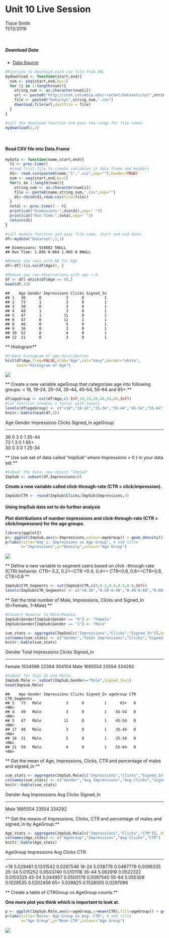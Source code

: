 # Unit 10 Live Session
Trace Smith  
11/12/2016  

<br>



##### Download Data

- [Data Source](http://stat.columbia.edu/~rachel/datasets)


```r
#Function to download each csv file from URL
mydownload <- function(start,end){
  num <- seq(start,end,by=1)
  for (i in 1:length(num)){
    string_num <- as.character(num[i])
    url <- paste0("http://stat.columbia.edu/~rachel/datasets/nyt",string_num,".csv")
    file <- paste0("Data/nyt",string_num,".csv")
    download.file(url,destfile = file)
  }
}
```


```r
#call the download function and pass the range for file names
mydownload(1,1)
```

<br>

#### Read CSV file into Data.Frame

```r
mydata <- function(name,start,end){
  t1 <- proc.time()
  #read first file to create variables in data frame and headers
  d1<- read.csv(paste0(name,"1",".csv",sep=""),header=TRUE)
  num <- seq(start,end,by=1)
  for(i in 1:length(num)){
    string_num <- as.character(num[i])
    file <- paste0(name,string_num,".csv",sep="")
    d1<-rbind(d1,read.csv(file=file))
  }
  total <- proc.time() - t1
  print(cat("Dimensions:",dim(d1),sep=" "))
  print(cat("Run Time:",total,sep=" "))
  return(d1)
}
```


```r
#call mydata function and pass file name, start and end date:
df<-mydata("Data/nyt",1,1)
```

```
## Dimensions: 916882 5NULL
## Run Time: 1.895 0.064 1.965 0 0NULL
```


```r
#Remove any rows with NA for Age
df<-df[!(is.na(df$Age)), ]
```


```r
#Remove any row observations with age = 0
df <- df[-which(df$Age == 0),]
head(df,10)
```

```
##    Age Gender Impressions Clicks Signed_In
## 1   36      0           3      0         1
## 2   73      1           3      0         1
## 3   30      0           3      0         1
## 4   49      1           3      0         1
## 5   47      1          11      0         1
## 6   47      0          11      1         1
## 8   46      0           5      0         1
## 9   16      0           3      0         1
## 10  52      0           4      0         1
## 12  21      0           3      0         1
```

** Histogram** 

```r
#Create histogram of age distribution 
hist(df$Age,freq=FALSE,xlab="Age",col="navy",border="white",
     main="Histogram of Age")
```

![](LiveSession10_files/figure-html/unnamed-chunk-7-1.png)<!-- -->

** Create a new variable ageGroup that categorizes age into following groups: < 18, 18–24, 25–34, 35–44, 45–54, 55–64 and 65+.**


```r
df$ageGroup <- cut(df$Age,c(-Inf,18,24,34,44,54,64,Inf))
#cut function creates a factor with levels
levels(df$ageGroup) <- c("<18","18-24","25-34","35-44","45-54","55-64","65+")
knitr::kable(head(df,3))
```



 Age   Gender   Impressions   Clicks   Signed_In  ageGroup 
----  -------  ------------  -------  ----------  ---------
  36        0             3        0           1  35-44    
  73        1             3        0           1  65+      
  30        0             3        0           1  25-34    

** Use sub set of data called “ImpSub” where Impressions > 0 ) in your data set.**


```r
#Subset the data; new object "ImpSub"
ImpSub <- subset(df,Impressions>0)
```

**Create a new variable called click-through-rate (CTR = click/impression).**


```r
ImpSub$CTR <- round(ImpSub$Clicks/ImpSub$Impressions,4)
```

#### Using ImpSub data set to do further analysis

**Plot distributions of number impressions and click-through-rate (CTR = click/impression) for the age groups.**


```r
library(ggplot2)
p<- ggplot(ImpSub,aes(x=Impressions,colour=ageGroup)) + geom_density()
p+labs(title="Day 1: Impressions vs Age Group", # add title
       x="Impressions",y="Density",colour="Age Group") 
```

![](LiveSession10_files/figure-html/unnamed-chunk-11-1.png)<!-- -->

** Define a new variable to segment users based on click -through-rate (CTR) behavior. CTR< 0.2, 0.2<=CTR <0.4, 0.4<= CTR<0.6, 0.6<=CTR<0.8, CTR>0.8 **


```r
ImpSub$CTR_Segments <- cut(ImpSub$CTR,c(0,0.2,0.4,0.6,0.8,Inf))
levels(ImpSub$CTR_Segments) <- c("<0.20","0.20-0.40","0.40-0.60","0.60-0.80",">0.80")
```

** Get the total number of Male, Impressions, Clicks and Signed_In (0=Female, 1=Male) **


```r
#Convert Numeric to Male/Female:
ImpSub$Gender[ImpSub$Gender == "0"] <- "Female"
ImpSub$Gender[ImpSub$Gender == "1"] <- "Male"
```


```r
sum_stats <- aggregate(ImpSub[c("Impressions","Clicks","Signed_In")],by=list(ImpSub$Gender),FUN=sum)
colnames(sum_stats) <- c("Gender","Total Impressions","Clicks","Signed_In")
knitr::kable(sum_stats)
```



Gender    Total Impressions   Clicks   Signed_In
-------  ------------------  -------  ----------
Female              1534598    22384      304104
Male                1685554    23554      334292


```r
#Subset for Sign In and Males
ImpSub.Male <- subset(ImpSub,Gender=="Male",Signed_In=1)
head(ImpSub.Male)
```

```
##    Age Gender Impressions Clicks Signed_In ageGroup CTR CTR_Segments
## 2   73   Male           3      0         1      65+   0         <NA>
## 4   49   Male           3      0         1    45-54   0         <NA>
## 5   47   Male          11      0         1    45-54   0         <NA>
## 17  40   Male           3      0         1    35-44   0         <NA>
## 18  31   Male           5      0         1    25-34   0         <NA>
## 21  59   Male           4      0         1    55-64   0         <NA>
```


** Get the mean of Age, Impressions, Clicks, CTR and percentage of males and signed_In **


```r
sum_stats <- aggregate(ImpSub.Male[c("Impressions","Clicks","Signed_In")],by=list(ImpSub.Male$Gender),FUN=sum)
colnames(sum_stats) <- c("Gender","Avg Impressions","Avg Clicks","Signed_In")
knitr::kable(sum_stats)
```



Gender    Avg Impressions   Avg Clicks   Signed_In
-------  ----------------  -----------  ----------
Male              1685554        23554      334292

** Get the means of Impressions, Clicks, CTR and percentage of males and signed_In  by AgeGroup.**


```r
Age_stats <- aggregate(ImpSub.Male[c("Impressions","Clicks","CTR")], by=list(ImpSub.Male$ageGroup) ,FUN=mean)
colnames(Age_stats) <- c("AgeGroup","Impressions","Avg Clicks","CTR")
knitr::kable(Age_stats)
```



AgeGroup    Impressions   Avg Clicks         CTR
---------  ------------  -----------  ----------
<18            5.029481    0.1331542   0.0267546
18-24          5.038776    0.0487779   0.0096335
25-34          5.015252    0.0503740   0.0101118
35-44          5.062919    0.0522322   0.0103325
45-54          5.044957    0.0500178   0.0097540
55-64          5.055308    0.1028535   0.0202456
65+            5.028825    0.1528005   0.0297096

** Create a table of CTRGroup vs AgeGroup counts.**




**One more plot you think which is important to look at.**


```r
p <- ggplot(ImpSub.Male,aes(x=ageGroup,y=mean(CTR),fill=ageGroup)) + geom_bar(stat="identity") 
p+labs(title="Males: Age Group vs Avg. CTR", # add title
       x="Age Group",y="Mean CTR",colour="Age Group")  
```

![](LiveSession10_files/figure-html/unnamed-chunk-19-1.png)<!-- -->
